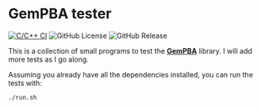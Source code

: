 # GemPBA tester

[![C/C++ CI](https://github.com/rapastranac/gempba-tester/actions/workflows/c-cpp.yml/badge.svg)](https://github.com/rapastranac/gempba-tester/actions/workflows/c-cpp.yml)
![GitHub License](https://img.shields.io/github/license/rapastranac/gempba)
![GitHub Release](https://img.shields.io/github/v/release/rapastranac/gempba-tester)

This is a collection of small programs to test the [**GemPBA**](https://github.com/rapastranac/gempba) library. I will
add more tests as I go along.

Assuming you already have all the dependencies installed, you can run the tests with:

```bash
./run.sh
```